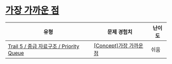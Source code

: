 # [가장 가까운 점](https://www.codetree.ai/trails/complete/curated-cards/intro-nearest-point)

|유형|문제 경험치|난이도|
|---|---|---|
|[Trail 5 / 중급 자료구조 / Priority Queue](https://www.codetree.ai/trail-info/intermediate-mid/)|[[Concept]가장 가까운 점](https://www.codetree.ai/trails/complete/curated-cards/intro-nearest-point/)|쉬움|

